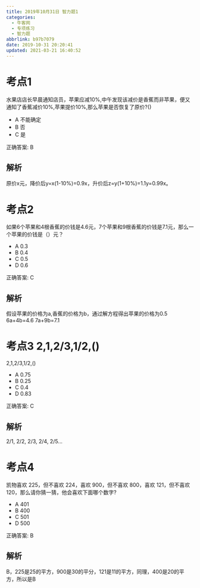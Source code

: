 ```yaml
---
title: 2019年10月31日 智力题1
categories: 
  - 牛客网
  - 专项练习
  - 智力题
abbrlink: b97b7079
date: 2019-10-31 20:20:41
updated: 2021-03-21 16:40:52
---
```

# 考点1
水果店店长早晨通知店员，苹果应减10%,中午发现该减价是香蕉而非苹果，便又通知了香蕉减价10%,苹果提价10%,那么苹果是否恢复了原价?()
- A 不能确定
- B 否
- C 是

正确答案: B
## 解析
原价x元，降价后y=x(1-10%)=0.9x，升价后z=y(1+10%)=1.1y=0.99x。

# 考点2
如果6个苹果和4根香蕉的价钱是4.6元，7个苹果和9根香蕉的价钱是7.1元，那么一个苹果的价钱是（）元？

- A 0.3
- B 0.4
- C 0.5
- D 0.6

正确答案: C
## 解析
假设苹果的价格为a,香蕉的价格为b，通过解方程得出苹果的价格为0.5
6a+4b=4.6
7a+9b=7.1

# 考点3 2,1,2/3,1/2,()
2,1,2/3,1/2,()
- A 0.75
- B 0.25
- C 0.4
- D 0.83

正确答案: C
## 解析
2/1, 2/2, 2/3, 2/4, 2/5...
# 考点4
凯物喜欢 225，但不喜欢 224，喜欢 900，但不喜欢 800，喜欢 121，但不喜欢 120，那么请你猜一猜，他会喜欢下面哪个数字?

- A 401
- B 400
- C 501
- D 500

正确答案: B
## 解析
B，225是25的平方，900是30的平分，121是11的平方，同理，400是20的平方，所以是B
